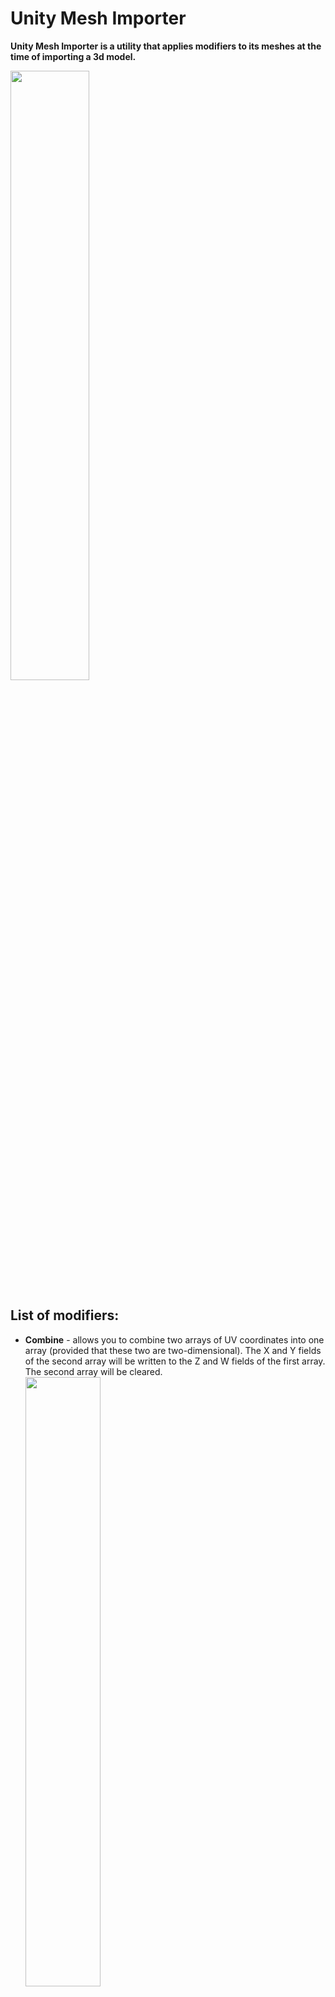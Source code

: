 # Unity Mesh Importer

<b>Unity Mesh Importer is a utility that applies modifiers to its meshes at the time of importing a 3d model.</b>

<img src="/../pics/pics/All.png" width="50%" height="50%">

List of modifiers:
------------------
* <b>Combine</b> - allows you to combine two arrays of UV coordinates into one array (provided that these two are two-dimensional). The X and Y fields of the second array will be written to the Z and W fields of the first array. The second array will be cleared. <br> <img src="/../pics/pics/Combine.png" width="50%" height="50%">

* <b>Manual</b> - allows you to write a specific value to any mesh array. This will allow it to be used, for example, as an origin point. <br> <img src="/../pics/pics/Manual.png" width="50%" height="50%">

* <b>Mesh</b> - allows you to transfer data from an external mesh to this mesh. For example, you can replace the Tangent array of this mesh with the Normal array of another mesh. <br> <img src="/../pics/pics/Mesh.png" width="50%" height="50%">

* <b>Bounds</b> - allows you to set the position and size of the [bounds](https://docs.unity3d.com/ScriptReference/Mesh-bounds.html) of this mesh. Useful in case you are animating a mesh and it goes beyond the original boundaries, which can lead to the camera clipping the render. <br> <img src="/../pics/pics/Bounds.png" width="50%" height="50%">

How to use:
-----------
To apply import modifiers to a mesh, it is necessary to select not the model object in the project, but the mesh itself inside it. This utility overrides the default Mesh Inspector behavior.

Notes:
------
This utility stores import settings in the [meta file](https://docs.unity3d.com/2018.4/Documentation/Manual/BehindtheScenes.html). If there are any errors, then remove the line [userData: ...](https://docs.unity3d.com/ScriptReference/AssetImporter-userData.html) from the [meta" file](https://docs.unity3d.com/2018.4/Documentation/Manual/BehindtheScenes.html).
